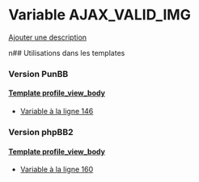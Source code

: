 # Variable AJAX_VALID_IMG
[Ajouter une description](https://fa-tvars.appspot.com/AJAX_VALID_IMG)

n## Utilisations dans les templates

### Version PunBB

#### [Template profile_view_body](punbb/profile_view_body.md)
* [Variable à la ligne 146](../punbb/profile_view_body.tpl#L146)

### Version phpBB2

#### [Template profile_view_body](subsilver/profile_view_body.md)
* [Variable à la ligne 160](../subsilver/profile_view_body.tpl#L160)
